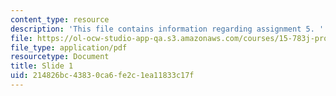 ```yaml
---
content_type: resource
description: 'This file contains information regarding assignment 5. '
file: https://ol-ocw-studio-app-qa.s3.amazonaws.com/courses/15-783j-product-design-and-development-spring-2006/214826bc43830ca6fe2c1ea11833c17f_sample_assignm_5.pdf
file_type: application/pdf
resourcetype: Document
title: Slide 1
uid: 214826bc-4383-0ca6-fe2c-1ea11833c17f
---
```

